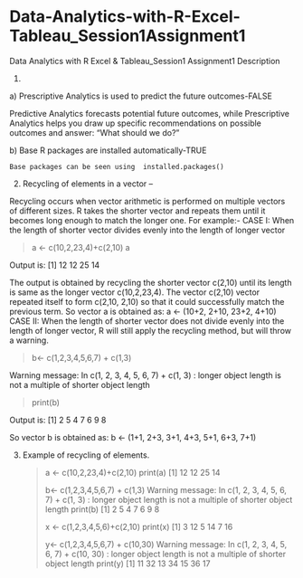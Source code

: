 # Data-Analytics-with-R-Excel-Tableau_Session1Assignment1
Data Analytics with R Excel &amp; Tableau_Session1 Assignment1 Description

1. 

a)	Prescriptive Analytics is used to predict the future outcomes-FALSE

Predictive Analytics forecasts potential future outcomes, while Prescriptive Analytics helps you draw up specific recommendations on possible outcomes and answer: “What should we do?”


b)	Base R packages are installed automatically-TRUE

	Base packages can be seen using  installed.packages()


2. Recycling of elements in a vector –

Recycling occurs when vector arithmetic is performed on multiple vectors of different sizes. R takes the shorter vector and repeats them until it becomes long enough to match the longer one.
For example:-
CASE I: When the length of shorter vector divides evenly into the length of longer vector
> a <- c(10,2,23,4)+c(2,10)
> a

Output is:
[1] 12 12 25 14

The output is obtained by recycling the shorter vector c(2,10) until its length is same as the longer vector c(10,2,23,4). The vector c(2,10) vector repeated itself to form c(2,10, 2,10) so that it could successfully match the previous term.
So vector a is obtained as:
a <- (10+2, 2+10, 23+2, 4+10)
CASE II: When the length of shorter vector does not divide evenly into the length of longer vector, R will still apply the recycling method, but will throw a warning.
> b<- c(1,2,3,4,5,6,7) + c(1,3)

Warning message:
In c(1, 2, 3, 4, 5, 6, 7) + c(1, 3) :
  longer object length is not a multiple of shorter object length

> print(b)

Output is:
[1] 2 5 4 7 6 9 8

So vector b is obtained as:
b <- (1+1, 2+3, 3+1, 4+3, 5+1, 6+3, 7+1)

3. Example of recycling of elements.

    > a <- c(10,2,23,4)+c(2,10)
    > print(a)
    [1] 12 12 25 14
    >
    > b<- c(1,2,3,4,5,6,7) + c(1,3)
    Warning message:
    In c(1, 2, 3, 4, 5, 6, 7) + c(1, 3) :
      longer object length is not a multiple of shorter object length
    > print(b)
    [1] 2 5 4 7 6 9 8
    > 
    > x <- c(1,2,3,4,5,6)+c(2,10)
    > print(x)
    [1]  3 12  5 14  7 16
    > 
    > y<- c(1,2,3,4,5,6,7) + c(10,30)
    Warning message:
    In c(1, 2, 3, 4, 5, 6, 7) + c(10, 30) :
      longer object length is not a multiple of shorter object length
    > print(y)
    [1] 11 32 13 34 15 36 17

